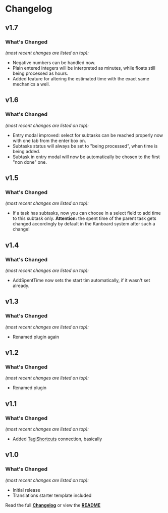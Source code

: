 # Changelog


## v1.7

### What's Changed

_(most recent changes are listed on top):_
- Negative numbers can be handled now.
- Plain entered integers will be interpreted as minutes, while floats still being processed as hours.
- Added feature for altering the estimated time with the exact same mechanics a well.


## v1.6

### What's Changed

_(most recent changes are listed on top):_
- Entry modal improved: select for subtasks can be reached properly now with one tab from the enter box on.
- Subtasks status will always be set to "being processed", when time is being added.
- Subtask in entry modal will now be automatically be chosen to the first "non done" one.


## v1.5

### What's Changed

_(most recent changes are listed on top):_
- If a task has subtasks, now you can choose in a select field to add time to this subtask only. **Attention:** the spent time of the parent task gets changed accordingly by default in the Kanboard system after such a change!


## v1.4

### What's Changed

_(most recent changes are listed on top):_
- AddSpentTime now sets the start tim automatically, if it wasn't set already.


## v1.3

### What's Changed

_(most recent changes are listed on top):_
- Renamed plugin again


## v1.2

### What's Changed

_(most recent changes are listed on top):_
- Renamed plugin


## v1.1

### What's Changed

_(most recent changes are listed on top):_
- Added [TagiShortcuts](https://github.com/Tagirijus/kanboard-TagiShortcuts) connection, basically


## v1.0

### What's Changed

_(most recent changes are listed on top):_
- Initial release
- Translations starter template included


Read the full [**Changelog**](../master/changelog.md "See changes") or view the [**README**](../master/README.md "View README")
